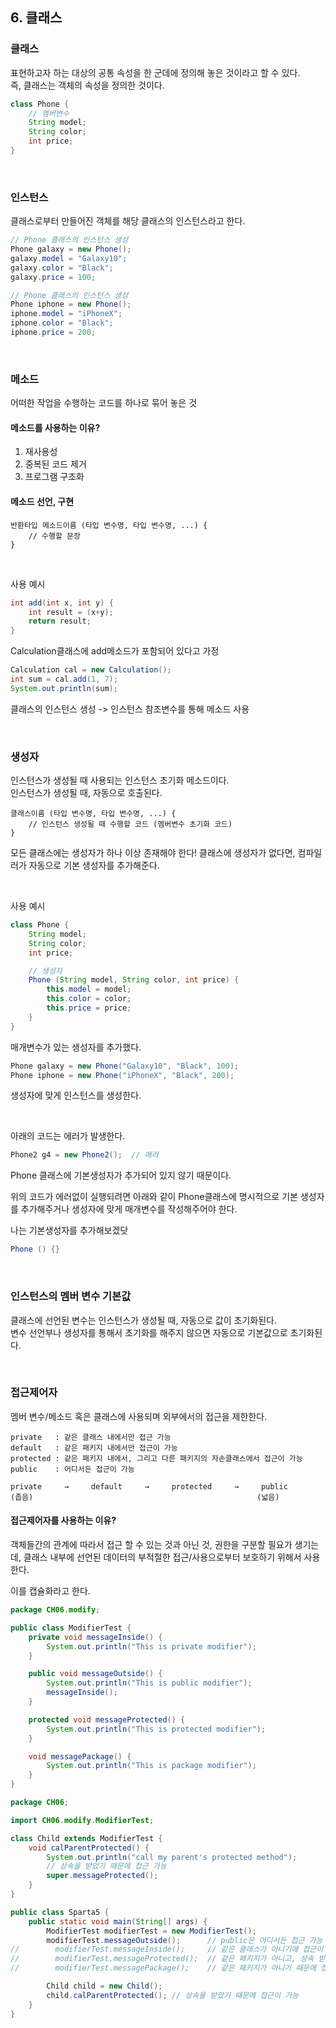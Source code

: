 ## 6. 클래스

### 클래스
표현하고자 하는 대상의 공통 속성을 한 군데에 정의해 놓은 것이라고 할 수 있다.  
즉, 클래스는 객체의 속성을 정의한 것이다.

``` java
class Phone {
    // 멤버변수
    String model;
    String color;
    int price;
}
```

<br>

### 인스턴스
클래스로부터 만들어진 객체를 해당 클래스의 인스턴스라고 한다.

``` java
// Phone 클래스의 인스턴스 생성
Phone galaxy = new Phone();
galaxy.model = "Galaxy10";
galaxy.color = "Black";
galaxy.price = 100;

// Phone 클래스의 인스턴스 생성
Phone iphone = new Phone();
iphone.model = "iPhoneX";
iphone.color = "Black";
iphone.price = 200;
```

<br>

### 메소드
어떠한 작업을 수행하는 코드를 하나로 묶어 놓은 것

#### 메소드를 사용하는 이유?
1. 재사용성
2. 중복된 코드 제거
3. 프로그램 구조화

#### 메소드 선언, 구현

```
반환타입 메소드이름 (타입 변수명, 타입 변수명, ...) {
    // 수행할 문장
}
```

<br>

사용 예시

``` java
int add(int x, int y) {
    int result = (x+y);
    return result;
}
```
Calculation클래스에 add메소드가 포함되어 있다고 가정

``` java
Calculation cal = new Calculation();
int sum = cal.add(1, 7);
System.out.println(sum);
```
클래스의 인스턴스 생성 -> 인스턴스 참조변수를 통해 메소드 사용

<br>

### 생성자
인스턴스가 생성될 때 사용되는 인스턴스 초기화 메소드이다.  
인스턴스가 생성될 때, 자동으로 호출된다.

```
클래스이름 (타입 변수명, 타입 변수명, ...) {
    // 인스턴스 생성될 때 수행할 코드 (멤버변수 초기화 코드)
}
```

모든 클래스에는 생성자가 하나 이상 존재해야 한다!
클래스에 생성자가 없다면, 컴파일러가 자동으로 기본 생성자를 추가해준다.

<br>

사용 예시
``` java
class Phone {
    String model;
    String color;
    int price;

    // 생성자
    Phone (String model, String color, int price) {
        this.model = model;
        this.color = color;
        this.price = price;
    }
}
```
매개변수가 있는 생성자를 추가했다.

``` java
Phone galaxy = new Phone("Galaxy10", "Black", 100);
Phone iphone = new Phone("iPhoneX", "Black", 200);
```
생성자에 맞게 인스턴스를 생성한다.

<br>

아래의 코드는 에러가 발생한다.
``` java
Phone2 g4 = new Phone2();  // 에러
```
Phone 클래스에 기본생성자가 추가되어 있지 않기 때문이다.

위의 코드가 에러없이 실행되려면 아래와 같이 Phone클래스에 명시적으로 기본 생성자를 추가해주거나 생성자에 맞게 매개변수를 작성해주어야 한다.

나는 기본생성자를 추가해보겠닷
``` java
Phone () {}
```

<br>

### 인스턴스의 멤버 변수 기본값
클래스에 선언된 변수는 인스턴스가 생성될 때, 자동으로 값이 초기화된다.  
변수 선언부나 생성자를 통해서 초기화를 해주지 않으면 자동으로 기본값으로 초기화된다.

<br>

### 접근제어자
멤버 변수/메소드 혹은 클래스에 사용되며 외부에서의 접근을 제한한다.

```
private   : 같은 클래스 내에서만 접근 가능
default   : 같은 패키지 내에서만 접근이 가능
protected : 같은 패키지 내에서, 그리고 다른 패키지의 자손클래스에서 접근이 가능
public    : 어디서든 접근이 가능
```
```
private     →     default     →     protected     →     public
(좁음)                                                  (넓음)
```

#### 접근제어자를 사용하는 이유?
객체들간의 관계에 따라서 접근 할 수 있는 것과 아닌 것, 권한을 구분할 필요가 생기는 데, 클래스 내부에 선언된 데이터의 부적절한 접근/사용으로부터 보호하기 위해서 사용한다.

이를 캡슐화라고 한다.

``` java
package CH06.modify;

public class ModifierTest {
    private void messageInside() {
        System.out.println("This is private modifier");
    }

    public void messageOutside() {
        System.out.println("This is public modifier");
        messageInside();
    }

    protected void messageProtected() {
        System.out.println("This is protected modifier");
    }

    void messagePackage() {
        System.out.println("This is package modifier");
    }
}
```

``` java
package CH06;

import CH06.modify.ModifierTest;

class Child extends ModifierTest {
    void calParentProtected() {
        System.out.println("call my parent's protected method");
        // 상속을 받았기 때문에 접근 가능
        super.messageProtected();
    }
}

public class Sparta5 {
    public static void main(String[] args) {
        ModifierTest modifierTest = new ModifierTest();
        modifierTest.messageOutside();      // public은 어디서든 접근 가능
//        modifierTest.messageInside();     // 같은 클래스가 아니기에 접근이 불가
//        modifierTest.messageProtected();  // 같은 패키지가 아니고, 상속 받은 관계도 아니기 때문에 접근 불가
//        modifierTest.messagePackage();    // 같은 패키지가 아니기 때문에 접근 불가

        Child child = new Child();
        child.calParentProtected(); // 상속을 받았기 때문에 접근이 가능
    }
}
```